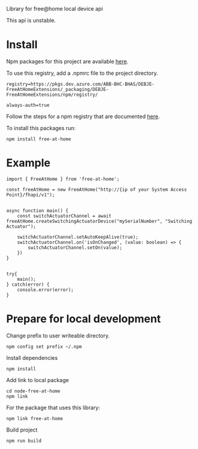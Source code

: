 Library for free@home local device api

This api is unstable.

# Install

Npm packages for this project are available [here](https://dev.azure.com/ABB-BHC-BHAS/DEBJE-FreeAtHomeExtensions/_packaging?_a=feed&feed=DEBJE-FreeAtHomeExtensions).

To use this registry, add a .npmrc file to the project directory.

```
registry=https://pkgs.dev.azure.com/ABB-BHC-BHAS/DEBJE-FreeAtHomeExtensions/_packaging/DEBJE-FreeAtHomeExtensions/npm/registry/ 
                        
always-auth=true
```

Follow the steps for a npm registry that are documented [here](https://dev.azure.com/ABB-BHC-BHAS/DEBJE-FreeAtHomeExtensions/_packaging?_a=connect&feed=DEBJE-FreeAtHomeExtensions).

To install this packages run:
```
npm install free-at-home
```

# Example

```
import { FreeAtHome } from 'free-at-home';

const freeAtHome = new FreeAtHome("http://{ip of your System Access Point}/fhapi/v1");


async function main() {
    const switchActuatorChannel = await freeAtHome.createSwitchingActuatorDevice("mySerialNumber", "Switching Actuator");

    switchActuatorChannel.setAutoKeepAlive(true);
    switchActuatorChannel.on('isOnChanged', (value: boolean) => {
        switchActuatorChannel.setOn(value);
    })
}


try{
    main();
} catch(error) {
    console.error(error);
}
```

# Prepare for local development

Change prefix to user writeable directory.
```
npm config set prefix ~/.npm
```

Install dependencies
```
npm install
```

Add link to local package
```
cd node-free-at-home
npm link
```

For the package that uses this library:
```
npm link free-at-home
```

Build project
```
npm run build
```